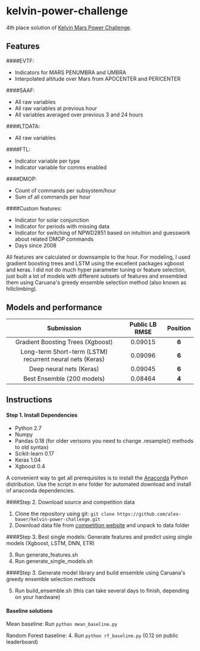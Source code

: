# kelvin-power-challenge

4th place solution of [Kelvin Mars Power Challenge](https://kelvins.esa.int/mars-express-power-challenge/).

## Features

####EVTF:
- Indicators for MARS PENUMBRA and UMBRA
- Interpolated altitude over Mars from APOCENTER and PERICENTER

####SAAF:
- All raw variables
- All raw variables at previous hour
- All variables averaged over previous 3 and 24 hours
 
####LTDATA:
- All raw variables

####FTL:
- Indicator variable per type
- Indicator variable for comms enabled

####DMOP:
- Count of commands per subsystem/hour
- Sum of all commands per hour

####Custom features:
- Indicator for solar conjunction
- Indicator for periods with missing data
- Indicator for switching of NPWD2851 based on intuition and guesswork about related DMOP commands
- Days since 2008

All features are calculated or downsample to the hour. For modeling, I used gradient boosting trees and LSTM using the excellent packages xgboost and keras. I did not do much hyper parameter tuning or feature selection, just built a lot of models with different subsets of features and ensembled them using Caruana's greedy ensemble selection method (also known as hillclimbing). 

## Models and performance
| Submission | Public LB RMSE | Position |
| :-------------------------: | :-----------------------: | :---------------: | 
| Gradient Boosting Trees (Xgboost) | 0.09015 | **6** |
| Long-term Short-term (LSTM) recurrent neural nets (Keras) | 0.09096 | **6** |
| Deep neural nets (Keras) | 0.09045 | **6** |
| Best Ensemble (200 models) | 0.08464 | **4** |


## Instructions

#### Step 1. Install Dependencies
- Python 2.7
- Numpy
- Pandas 0.18 (for older verisons you need to change .resample() methods to old syntax)
- Scikit-learn 0.17
- Keras 1.04
- Xgboost 0.4

A convenient way to get all prerequisites is to install the [Anaconda](https://www.continuum.io/downloads) Python distribution. Use the script in env folder for automated download and install of anaconda dependencies.

####Step 2. Download source and competition data

1. Clone the repository using git: `git clone https://github.com/alex-bauer/kelvin-power-challenge.git`
2. Download data file from [competition website](https://kelvins.esa.int/mars-express-power-challenge/data/) and unpack to data folder

####Step 3. Best single models: Generate features and predict using single models (Xgboost, LSTM, DNN, ETR)

3. Run generate_features.sh
4. Run generate_single_models.sh

####Step 3. Generate model library and build ensemble using Caruana's greedy ensemble selection methods

5. Run build_ensemble.sh (this can take several days to finish, depending on your hardware)

#### Baseline solutions

Mean baseline:
Run `python mean_baseline.py`

Random Forest baseline:
4. Run `python rf_baseline.py` (0.12 on public leaderboard)

